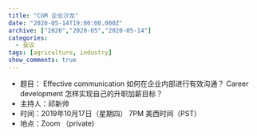 ```yaml
---
title: "CGM 企业沙龙"
date: "2020-05-14T19:00:00.000Z"
archive: ["2020","2020-05","2020-05-14"]
categories:
  - 会议
tags: [agriculture, industry]
show_comments: true
---
```


- 题目：
  Effective communication 如何在企业内部进行有效沟通？
  Career development 怎样实现自己的升职加薪目标？
- 主持人：祁新帅
- 时间：2019年10月17日（星期四） 7PM 美西时间（PST）
- 地点：Zoom （private)
